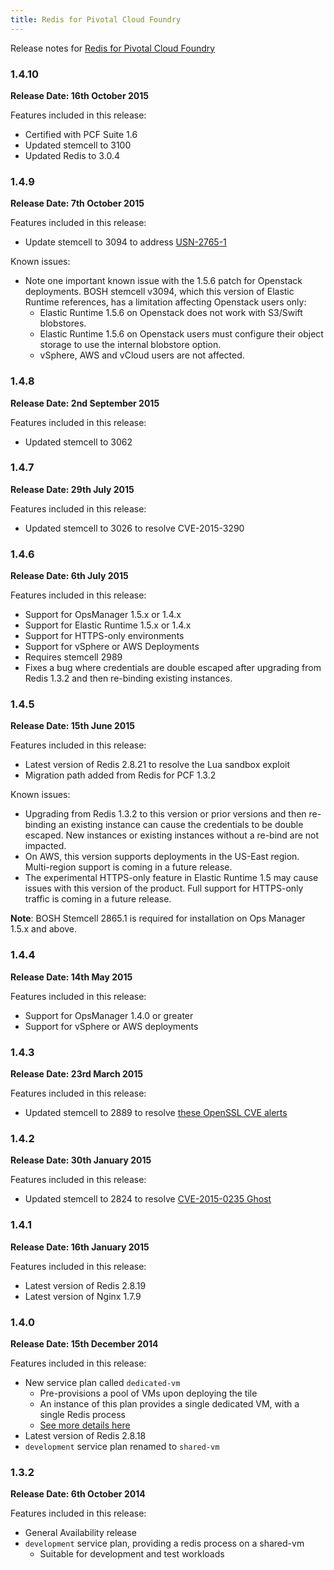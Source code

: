 ```yaml
---
title: Redis for Pivotal Cloud Foundry
---
```


Release notes for [Redis for Pivotal Cloud Foundry](https://network.pivotal.io/products/p-redis)

### 1.4.10
**Release Date: 16th October 2015**

Features included in this release:

* Certified with PCF Suite 1.6
* Updated stemcell to 3100
* Updated Redis to 3.0.4

### 1.4.9
**Release Date: 7th October 2015**

Features included in this release:

* Update stemcell to 3094 to address [USN-2765-1](http://www.ubuntu.com/usn/usn-2765-1/)

Known issues:

* Note one important known issue with the 1.5.6 patch for Openstack deployments. BOSH stemcell v3094, which this version of Elastic Runtime references, has a limitation affecting Openstack users only:
  * Elastic Runtime 1.5.6 on Openstack does not work with S3/Swift blobstores.
  * Elastic Runtime 1.5.6 on Openstack users must configure their object storage to use the internal blobstore option.
  * vSphere, AWS and vCloud users are not affected.

### 1.4.8
**Release Date: 2nd September 2015**

Features included in this release:

* Updated stemcell to 3062

### 1.4.7
**Release Date: 29th July 2015**

Features included in this release:

* Updated stemcell to 3026 to resolve CVE-2015-3290

### 1.4.6
**Release Date: 6th July 2015**

Features included in this release:

* Support for OpsManager 1.5.x or 1.4.x
* Support for Elastic Runtime 1.5.x or 1.4.x
* Support for HTTPS-only environments
* Support for vSphere or AWS Deployments
* Requires stemcell 2989
* Fixes a bug where credentials are double escaped after upgrading from Redis 1.3.2 and then re-binding existing instances.

### 1.4.5
**Release Date: 15th June 2015**

Features included in this release:

* Latest version of Redis 2.8.21 to resolve the Lua sandbox exploit
* Migration path added from Redis for PCF 1.3.2

Known issues:

* Upgrading from Redis 1.3.2 to this version or prior versions and then re-binding an existing instance can cause the credentials to be double escaped. New instances or existing instances without a re-bind are not impacted.
* On AWS, this version supports deployments in the US-East region. Multi-region support is coming in a future release.
* The experimental HTTPS-only feature in Elastic Runtime 1.5 may cause issues with this version of the product. Full support for HTTPS-only traffic is coming in a future release.

<p class="note"><strong>Note</strong>: BOSH Stemcell 2865.1 is required for installation on Ops Manager 1.5.x and above.</p>

### 1.4.4
**Release Date: 14th May 2015**

Features included in this release:

* Support for OpsManager 1.4.0 or greater
* Support for vSphere or AWS deployments

### 1.4.3
**Release Date: 23rd March 2015**

Features included in this release:

* Updated stemcell to 2889 to resolve [these OpenSSL CVE alerts](http://pivotal.io/security/usn-2537-1)

### 1.4.2
**Release Date: 30th January 2015**

Features included in this release:

* Updated stemcell to 2824 to resolve [CVE-2015-0235 Ghost](http://www.pivotal.io/security/cve-2015-0235)

### 1.4.1
**Release Date: 16th January 2015**

Features included in this release:

* Latest version of Redis 2.8.19
* Latest version of Nginx 1.7.9

### 1.4.0
**Release Date: 15th December 2014**

Features included in this release:

* New service plan called `dedicated-vm`
  * Pre-provisions a pool of VMs upon deploying the tile
  * An instance of this plan provides a single dedicated VM, with a single Redis process
  * [See more details here](http://docs.pivotal.io/redis/dedicated-vm.html)
* Latest version of Redis 2.8.18
* `development` service plan renamed to `shared-vm`

### 1.3.2
**Release Date: 6th October 2014**

Features included in this release:

* General Availability release
* `development` service plan, providing a redis process on a shared-vm
  * Suitable for development and test workloads

